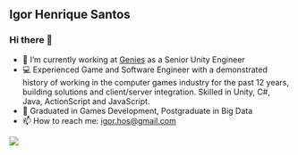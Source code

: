 ## Igor Henrique Santos
### Hi there 👋

- 🔭 I’m currently working at [Genies](https://genies.com/) as a Senior Unity Engineer 
- :computer: Experienced Game and Software Engineer with a demonstrated history of working in the computer games industry for the past 12 years, building solutions and client/server integration. Skilled in Unity, C#, Java, ActionScript and JavaScript.
- :book: Graduated in Games Development, Postgraduate in Big Data
- 📫 How to reach me: igor.hos@gmail.com

<!--
**Hsantos/Hsantos** is a ✨ _special_ ✨ repository because its `README.md` (this file) appears on your GitHub profile.

Here are some ideas to get you started:

- 🔭 I’m currently working on pipastudios.com
- Experienced Software Engineer with a demonstrated history of working in the computer games industry for the past 9 years, building solutions and client/server integration. Skilled in Unity, C#, Java, ActionScript and JavaScript. 
- 📫 How to reach me: igor.hos@gmail.com
-->

<img src="https://github-readme-stats.vercel.app/api?username=igorhosantos&&show_icons=true" />
